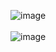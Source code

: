 ![image](https://github.com/rumilog/CPE-322/assets/102829545/97b5e93e-4217-4b67-94d5-d5fef49c8058) <br><br>
![image](https://github.com/rumilog/CPE-322/assets/102829545/e4a5c0d8-ada1-474b-8b2b-c8cbf44dbf14)
